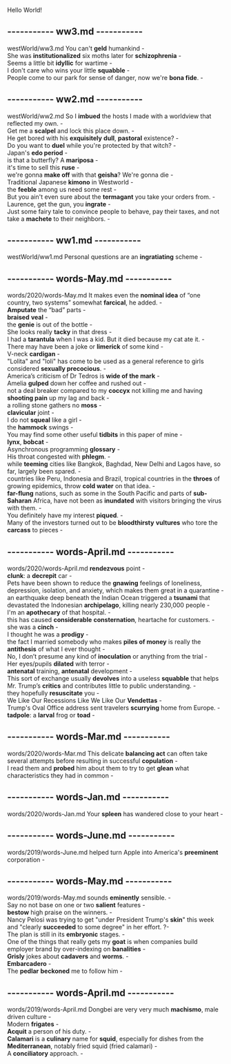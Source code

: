 Hello World!  

## ----------- ww3.md -----------  
westWorld/ww3.md
You can't **geld** humankind -  
She was **institutionalized** six moths later for **schizophrenia** -   
Seems a little bit **idyllic** for wartime -  
I don't care who wins your little **squabble** -  
People come to our park for sense of danger, now we're **bona fide**. -  

## ----------- ww2.md -----------  
westWorld/ww2.md
So I **imbued** the hosts I made with a worldview that reflected my own. -  
Get me a **scalpel** and lock this place down. -  
He get bored with his **exquisitely** **dull**, **pastoral** existence? -  
Do you want to **duel** while you're protected by that witch? -  
Japan's **edo period** -  
is that a butterfly?  A **mariposa** -  
it's time to sell this **ruse** -  
we're gonna **make off** with that **geisha**? We're gonna die -  
Traditional Japanese **kimono** in Westworld -  
the **feeble** among us need some rest -  
But you ain't even sure about the **termagant** you take your orders from. -  
Laurence, get the gun, you **ingrate** -  
Just some fairy tale to convince people to behave, pay their taxes, and not take a **machete** to their neighbors. -  

## ----------- ww1.md -----------  
westWorld/ww1.md
Personal questions are an **ingratiating** scheme -  

## ----------- words-May.md -----------  
words/2020/words-May.md
It makes even the **nominal idea** of “one country, two systems” somewhat **farcical**, he added. -  
**Amputate** the “bad” parts -  
**braised** **veal** -  
the **genie** is out of the bottle -  
She looks really **tacky** in that dress -  
I had a **tarantula** when I was a kid. But it died because my cat ate it. -  
There may have been a joke or **limerick** of some kind -  
V-neck **cardigan** -  
"Lolita" and "loli" has come to be used as a general reference to girls considered **sexually precocious**. -   
America’s criticism of Dr Tedros is **wide of the mark** -  
Amelia **gulped** down her coffee and rushed out -  
not a deal breaker compared to my **coccyx** not killing me and having **shooting pain** up my lag and back -  
a rolling stone gathers no **moss** -  
**clavicular** joint -  
I do not **squeal** like a girl -  
the **hammock** swings -  
You may find some other useful **tidbits** in this paper of mine -  
**lynx**, **bobcat** -  
Asynchronous programming **glossary** -  
His throat congested with **phlegm**. -  
while **teeming** cities like Bangkok, Baghdad, New Delhi and Lagos have, so far, largely been spared. -  
countries like Peru, Indonesia and Brazil, tropical countries in the **throes** of growing epidemics, throw **cold water** on that idea. -  
**far-flung** nations, such as some in the South Pacific and parts of **sub-Saharan** Africa, have not been as **inundated** with visitors bringing the virus with them. -  
You definitely have my interest **piqued**. -  
Many of the investors turned out to be **bloodthirsty** **vultures** who tore the **carcass** to pieces -  

## ----------- words-April.md -----------  
words/2020/words-April.md
**rendezvous** point -   
**clunk**: a **decrepit** car -  
Pets have been shown to reduce the **gnawing** feelings of loneliness, depression, isolation, and anxiety, which makes them great in a quarantine -  
an earthquake deep beneath the Indian Ocean triggered a **tsunami** that devastated the Indonesian **archipelago**, killing nearly 230,000 people -  
I'm an **apothecary** of that hospital. -  
this has caused **considerable** **consternation**, heartache for customers. -  
she was a **cinch** -  
I thought he was a **prodigy** -  
the fact I married somebody who makes **piles of money** is really the **antithesis** of what I ever thought -  
No, I don’t presume any kind of **inoculation** or anything from the trial -   
Her eyes/pupils **dilated** with terror -  
**antenatal** training, **antenatal** development -   
This sort of exchange usually **devolves** into a useless **squabble** that helps Mr. Trump’s **critics** and contributes little to public understanding. -  
they hopefully **resuscitate** you -   
We Like Our Recessions Like We Like Our **Vendettas** -  
Trump's Oval Office address sent travelers **scurrying** home from Europe. -   
**tadpole**: a **larval** frog or **toad** -  

## ----------- words-Mar.md -----------  
words/2020/words-Mar.md
This delicate **balancing act** can often take several attempts before resulting in successful **copulation** -  
I read them and **probed** him about them to try to get **glean** what characteristics they had in common -  

## ----------- words-Jan.md -----------  
words/2020/words-Jan.md
Your **spleen** has wandered close to your heart -  

## ----------- words-June.md -----------  
words/2019/words-June.md
helped turn Apple into America's **preeminent** corporation -  

## ----------- words-May.md -----------  
words/2019/words-May.md
sounds **eminently** sensible. -  
Say no not base on one or two **salient** features -  
**bestow** high praise on the winners. -  
Nancy Pelosi was trying to get "under President Trump's **skin**" this week and "clearly **succeeded** to some degree" in her effort. ?-  
The plan is still in its **embryonic** stages. -  
One of the things that really gets my **goat** is when companies build employer brand by over-indexing on **banalities** -   
**Grisly** jokes about **cadavers** and **worms**. -   
**Embarcadero** -  
The **pedlar** **beckoned** me to follow him -    

## ----------- words-April.md -----------  
words/2019/words-April.md
Dongbei are very very much **machismo**, male driven culture -  
Modern **frigates** -   
**Acquit** a person of his duty. -  
**Calamari** is a **culinary** name for **squid**, especially for dishes from the **Mediterranean**, notably fried squid (fried calamari) -  
A **conciliatory** approach. -   
